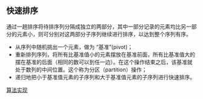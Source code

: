## 快速排序

通过一趟排序将待排序列分隔成独立的两部分，其中一部分记录的元素均比另一部分的元素小，则可分别对这两部分子序列继续进行排序，以达到整个序列有序。

- 从序列中随机挑出一个元素，做为 “基准”(pivot)；
- 重新排列序列，将所有比基准值小的元素摆放在基准前面，所有比基准值大的摆在基准的后面（相同的数可以到任一边）。在这个操作结束之后，该基准就处于数列的中间位置。这个称为分区（partition）操作；
- 递归地把小于基准值元素的子序列和大于基准值元素的子序列进行快速排序。

[算法实现](/src/main/java/com/lazycece/sort/QuickSort.java)


